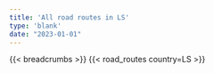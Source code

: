 ```yaml
---
title: 'All road routes in LS'
type: 'blank'
date: "2023-01-01"
---
```


{{< breadcrumbs >}}
{{< road_routes country=LS >}}
